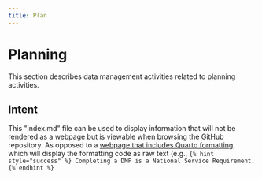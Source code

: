 ```yaml
---
title: Plan
---
```


# Planning

This section describes data management activities related to planning activities.

## Intent

This "index.md" file can be used to display information that will not be rendered as a webpage but is viewable when browsing the GitHub repository. As opposed to a [webpage that includes Quarto formatting](https://github.com/hmaier-fws/ak-dm-userguide/tree/quarto-test-web/source-files/planning/data-management-plan), which will display the formatting code as raw text (e.g., `{% hint style="success" %} Completing a DMP is a National Service Requirement. {% endhint %}`
